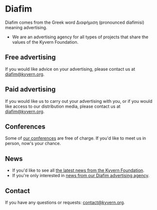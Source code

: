 # Diafim
Diafim comes from the Greek word Διαφήμιση (pronounced diafimisi) meaning advertising.
- We are an advertising agency for all types of projects that share the values of the Kyvern Foundation.
## Free advertising
If you would like advice on your advertising, please contact us at diafim@kyvern.org.
## Paid advertising
If you would like us to carry out your advertising with you, or if you would like access to our distribution media, please contact us at diafim@kyvern.org.
## Conferences
Some of [our conferences](https://github.com/kyvernfoundation/conferences) are free of charge. If you'd like to meet us in person, now's your chance.
## News
- If you'd like to see all [the latest news from the Kyvern Foundation](https://github.com/kyvernfoundation/news).
- If you're only interested in [news from our Diafim advertising agency](https://github.com/kyvernfoundation/diafim/tree/main/news).
## Contact
If you have any questions or requests: contact@kyvern.org.
